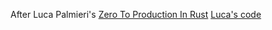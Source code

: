After Luca Palmieri's [Zero To Production In Rust](https://www.zero2prod.com/)
[Luca's code](https://github.com/LukeMathWalker/zero-to-production)
